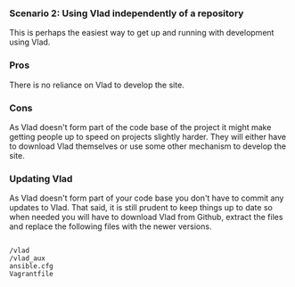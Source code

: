 ### Scenario 2: Using Vlad independently of a repository

This is perhaps the easiest way to get up and running with development using Vlad.

### Pros

There is no reliance on Vlad to develop the site.

### Cons

As Vlad doesn't form part of the code base of the project it might make getting people up to speed on projects slightly
harder. They will either have to download Vlad themselves or use some other mechanism to develop the site.

### Updating Vlad

As Vlad doesn't form part of your code base you don't have to commit any updates to Vlad. That said, it is still prudent
to keep things up to date so when needed you will have to download Vlad from Github, extract the files and replace the
following files with the newer versions.

<code>
/vlad
/vlad_aux
ansible.cfg
Vagrantfile
</code>